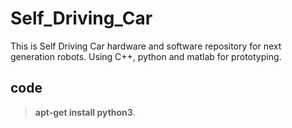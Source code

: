 # Self_Driving_Car
This is Self Driving Car hardware and  software repository for next generation robots. Using C++, python and matlab for prototyping.
## code
>**apt-get install python3**.


